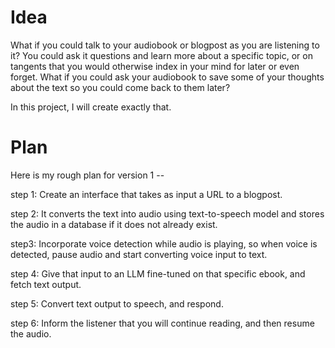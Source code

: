 # Idea

What if you could talk to your audiobook or blogpost as you are listening to it? You could ask it questions and learn more about a specific topic, or on tangents that you would otherwise index in your mind for later or even forget. What if you could ask your audiobook to save some of your thoughts about the text so you could come back to them later?

In this project, I will create exactly that.

# Plan

Here is my rough plan for version 1 --

step 1: Create an interface that takes as input a URL to a blogpost.

step 2: It converts the text into audio using text-to-speech model and stores the audio in a database if it does not already exist.

step3: Incorporate voice detection while audio is playing, so when voice is detected, pause audio and start converting voice input to text.

step 4: Give that input to an LLM fine-tuned on that specific ebook, and fetch text output.

step 5: Convert text output to speech, and respond.

step 6: Inform the listener that you will continue reading, and then resume the audio.
